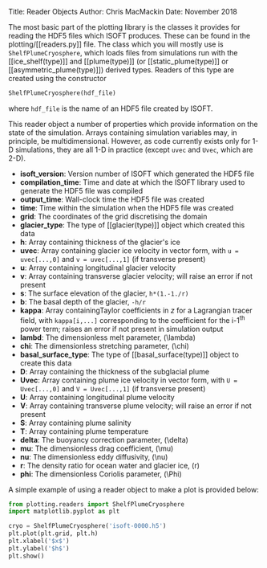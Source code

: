 Title: Reader Objects
Author: Chris MacMackin
Date: November 2018 

The most basic part of the plotting library is the classes it provides
for reading the HDF5 files which ISOFT produces. These can be found in
the plotting/[[readers.py]] file. The class which you will mostly use
is `ShelfPlumeCryosphere`, which loads files from simulations run with
the [[ice_shelf(type)]] and [[plume(type)]] (or [[static_plume(type)]]
or [[asymmetric_plume(type)]]) derived types.
Readers of this type are created using the constructor
```python
ShelfPlumeCryosphere(hdf_file)
```
where `hdf_file` is the name of an HDF5 file created by ISOFT.

This reader object a number of properties which provide information on
the state of the simulation. Arrays containing simulation variables
may, in principle, be multidimensional. However, as code currently
exists only for 1-D simulations, they are all 1-D in practice (except
`uvec` and `Uvec`, which are 2-D).

- __isoft_version__: Version number of ISOFT which generated the HDF5 file
- __compilation_time__: Time and date at which the ISOFT library used
  to generate the HDF5 file was compiled
- __output_time__: Wall-clock time the HDF5 file was created
- __time__: Time within the simulation when the HDF5 file was created
- __grid__: The coordinates of the grid discretising the domain
- __glacier_type__: The type of [[glacier(type)]] object which created this data
- __h__: Array containing thickness of the glacier's ice
- __uvec__: Array containing glacier ice velocity in vector form, with
  `u = uvec[...,0]` and `v = uvec[...,1]` (if transverse present)
- __u__: Array containing longitudinal glacier velocity
- __v__: Array containing transverse glacier velocity; will raise an error if not present
- __s__: The surface elevation of the glacier, `h*(1.-1./r)`
- __b__: The basal depth of the glacier, `-h/r`
- __kappa__: Array containingTaylor coefficients in _z_ for a Lagrangian tracer field,
  with `kappa[i,...]` corresponding to the coefficient for the
  i-1<sup>th</sup> power term; raises an error if not present in
  simulation output
- __lambd__: The dimensionless melt parameter, \(\lambda\)
- __chi__: The dimensionless stretching parameter, \(\chi\)
- __basal_surface_type__: The type of [[basal_surface(type)]] object to create this data
- __D__: Array containing the thickness of the subglacial plume
- __Uvec__: Array containing plume ice velocity in vector form, with `U = Uvec[...,0]` and `V = Uvec[...,1]` (if transverse present)
- __U__: Array containing longitudinal plume velocity
- __V__: Array containing transverse plume velocity; will raise an error if not present
- __S__: Array containing plume salinity
- __T__: Array containing plume temperature
- __delta__: The buoyancy correction parameter, \(\delta\)
- __mu__: The dimensionless drag coefficient, \(\mu\)
- __nu__: The dimensionless eddy diffusivity, \(\nu\)
- __r__: The density ratio for ocean water and glacier ice, \(r\)
- __phi__: The dimensionless Coriolis parameter, \(\Phi\)

A simple example of using a reader object to make a plot is provided below:
```python
from plotting.readers import ShelfPlumeCryosphere
import matplotlib.pyplot as plt

cryo = ShelfPlumeCryosphere('isoft-0000.h5')
plt.plot(plt.grid, plt.h)
plt.xlabel('$x$')
plt.ylabel('$h$')
plt.show()
```

